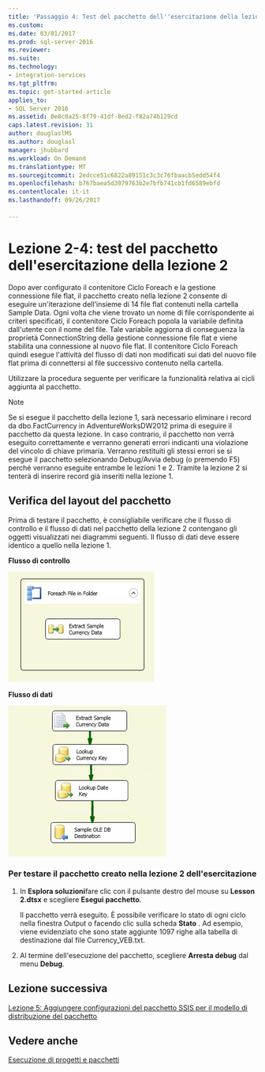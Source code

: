 ```yaml
---
title: 'Passaggio 4: Test del pacchetto dell''esercitazione della lezione 2 | Documenti Microsoft'
ms.custom: 
ms.date: 03/01/2017
ms.prod: sql-server-2016
ms.reviewer: 
ms.suite: 
ms.technology:
- integration-services
ms.tgt_pltfrm: 
ms.topic: get-started-article
applies_to:
- SQL Server 2016
ms.assetid: 0e8c0a25-8f79-41df-8ed2-f82a74b129cd
caps.latest.revision: 31
author: douglaslMS
ms.author: douglasl
manager: jhubbard
ms.workload: On Demand
ms.translationtype: MT
ms.sourcegitcommit: 2edcce51c6822a89151c3c3c76fbaacb5edd54f4
ms.openlocfilehash: b767baea5d3979763b2e7bfb741cb1fd6589ebfd
ms.contentlocale: it-it
ms.lasthandoff: 09/26/2017

---
```

# <a name="lesson-2-4---testing-the-lesson-2-tutorial-package"></a>Lezione 2-4: test del pacchetto dell'esercitazione della lezione 2
Dopo aver configurato il contenitore Ciclo Foreach e la gestione connessione file flat, il pacchetto creato nella lezione 2 consente di eseguire un'iterazione dell'insieme di 14 file flat contenuti nella cartella Sample Data. Ogni volta che viene trovato un nome di file corrispondente ai criteri specificati, il contenitore Ciclo Foreach popola la variabile definita dall'utente con il nome del file. Tale variabile aggiorna di conseguenza la proprietà ConnectionString della gestione connessione file flat e viene stabilita una connessione al nuovo file flat. Il contenitore Ciclo Foreach quindi esegue l'attività del flusso di dati non modificati sui dati del nuovo file flat prima di connettersi al file successivo contenuto nella cartella.  
  
Utilizzare la procedura seguente per verificare la funzionalità relativa ai cicli aggiunta al pacchetto.  
  
> [!NOTE]  
> Se si esegue il pacchetto della lezione 1, sarà necessario eliminare i record da dbo.FactCurrency in AdventureWorksDW2012 prima di eseguire il pacchetto da questa lezione. In caso contrario, il pacchetto non verrà eseguito correttamente e verranno generati errori indicanti una violazione del vincolo di chiave primaria. Verranno restituiti gli stessi errori se si esegue il pacchetto selezionando Debug/Avvia debug (o premendo F5) perché verranno eseguite entrambe le lezioni 1 e 2. Tramite la lezione 2 si tenterà di inserire record già inseriti nella lezione 1.  
  
## <a name="checking-the-package-layout"></a>Verifica del layout del pacchetto  
Prima di testare il pacchetto, è consigliabile verificare che il flusso di controllo e il flusso di dati nel pacchetto della lezione 2 contengano gli oggetti visualizzati nei diagrammi seguenti. Il flusso di dati deve essere identico a quello nella lezione 1.  
  
**Flusso di controllo**  
  
![Controllare il flusso nel pacchetto](../integration-services/media/task4lesson2control.gif "controllare il flusso nel pacchetto")  
  
**Flusso di dati**  
  
![Flusso di dati nel pacchetto](../integration-services/media/task9lesson1data.gif "nel pacchetto del flusso di dati")  
  
### <a name="to-test-the-lesson-2-tutorial-package"></a>Per testare il pacchetto creato nella lezione 2 dell'esercitazione  
  
1.  In **Esplora soluzioni**fare clic con il pulsante destro del mouse su **Lesson 2.dtsx** e scegliere **Esegui pacchetto**.  
  
    Il pacchetto verrà eseguito. È possibile verificare lo stato di ogni ciclo nella finestra Output o facendo clic sulla scheda **Stato** . Ad esempio, viene evidenziato che sono state aggiunte 1097 righe alla tabella di destinazione dal file Currency_VEB.txt.  
  
2.  Al termine dell'esecuzione del pacchetto, scegliere **Arresta debug** dal menu **Debug**.  
  
## <a name="next-lesson"></a>Lezione successiva  
[Lezione 5: Aggiungere configurazioni del pacchetto SSIS per il modello di distribuzione del pacchetto](../integration-services/lesson-5-add-ssis-package-configurations-for-the-package-deployment-model.md)  
  
## <a name="see-also"></a>Vedere anche  
[Esecuzione di progetti e pacchetti](~/integration-services/packages/deploy-integration-services-ssis-projects-and-packages.md)  
  
  
  


